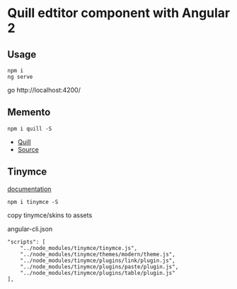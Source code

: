 # Quill edtitor component with Angular 2

## Usage

```
npm i
ng serve
```
go http://localhost:4200/


## Memento

```
npm i quill -S
```

- <a href="http://quilljs.com/">Quill</a>
- <a href="https://github.com/surmon-china/ng2-quill-editor">Source</a>


## Tinymce

<a href="https://www.tinymce.com/docs/integrations/angular2/">documentation</a>

```
npm i tinymce -S
```

copy tinymce/skins to assets

angular-cli.json
```
"scripts": [
    "../node_modules/tinymce/tinymce.js",
    "../node_modules/tinymce/themes/modern/theme.js",
    "../node_modules/tinymce/plugins/link/plugin.js",
    "../node_modules/tinymce/plugins/paste/plugin.js",
    "../node_modules/tinymce/plugins/table/plugin.js"
],
```